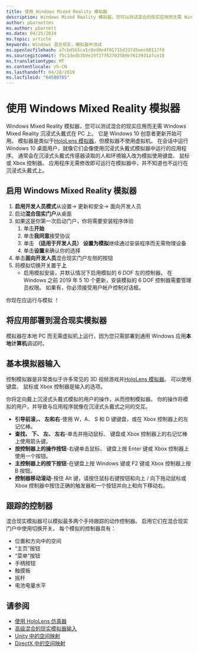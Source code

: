 ```yaml
---
title: 使用 Windows Mixed Reality 模拟器
description: Windows Mixed Reality 模拟器，您可以测试混合的现实应用而无需 Windows Mixed Reality 沉浸式头戴式在 PC 上。
author: pbarnettms
ms.author: pbarnett
ms.date: 04/25/2019
ms.topic: article
keywords: Windows 混合现实，模拟器中测试
ms.openlocfilehash: a7cbd5b5ca1c0ed0e4f81715d337d5eec68117f0
ms.sourcegitcommit: f5c1dedb3b9e29f27f627025b9e7613931a7ce18
ms.translationtype: MT
ms.contentlocale: zh-CN
ms.lasthandoff: 04/28/2019
ms.locfileid: "64580705"
---
```

# <a name="using-the-windows-mixed-reality-simulator"></a>使用 Windows Mixed Reality 模拟器

Windows Mixed Reality 模拟器，您可以测试混合的现实应用而无需 Windows Mixed Reality 沉浸式头戴式在 PC 上。 它是 Windows 10 创意者更新开始可用。 模拟器是类似于[HoloLens 模拟器](using-the-hololens-emulator.md)，但模拟器不使用虚拟机。 在会话中运行 Windows 10 桌面用户，就像它们会像使用沉浸式头戴式模拟器中运行的应用程序。 通常会在沉浸式头戴式传感器读取的人和环境输入改为模拟使用键盘、 鼠标或 Xbox 控制器。 应用程序无需修改即可运行在模拟器中，并不知道也不运行在沉浸式头戴式上。

## <a name="enabling-the-windows-mixed-reality-simulator"></a>启用 Windows Mixed Reality 模拟器

1. **启用开发人员模式**从设置-> 更新和安全-> 面向开发人员
2. 启动**混合现实门户**从桌面
3. 如果这是你第一次启动门户，你将需要安装程序体验
   1. 单击**开始**
   2. 单击**我同意**接受协议
   3. 单击 **（适用于开发人员） 设置为模拟**继续通过安装程序而无需物理设备
   4. 单击**设置**来确认你的选择
4. 单击**面向开发人员**混合现实门户左侧的按钮
5. 将模拟切换开关置于**上**
   * 启用模拟安装，并默认情况下启用模拟的 6 DOF 左的控制器。  在 Windows 之前 2019 年 5 10 个更新，安装模拟的 6 DOF 控制器需要管理员权限。  如果有，你必须接受用户帐户控制对话框。

你现在应运行与模拟 ！

## <a name="deploying-apps-to-the-mixed-reality-simulator"></a>将应用部署到混合现实模拟器

模拟器在本地 PC 而无需虚拟机上运行，因为您只需部署到通用 Windows 应用**本地计算机**调试时。

## <a name="basic-simulator-input"></a>基本模拟器输入

控制模拟器是非常类似于许多常见的 3D 视频游戏并[HoloLens 模拟器](using-the-hololens-emulator.md)。 可以使用键盘、 鼠标或 Xbox 控制器是输入的选项。

你将定向戴上沉浸式头戴式模拟的用户的操作，从而控制模拟器。 你的操作将模拟的用户，并导致与应用程序就像在沉浸式头戴式之间的交互。
* **引导前滚，、 左和右**-使用 W，A、 S 和 D 键键盘，或在 Xbox 控制器上的左记忆棒。
* **查找、 下、 左、 左右**-单击并拖动鼠标、 键盘或 Xbox 控制器上的右记忆棒上使用箭头键。
* **按控制器上的操作按钮**-右键单击鼠标、 键盘上按 Enter 键或 Xbox 控制器上使用一个按钮。
* **主控制器上的按下按钮**-在键盘上按 Windows 键或 F2 键或 Xbox 控制器上按 B 按钮。
* **控制器移动滚动**-按住 Alt 键，请按住鼠标右键按钮和向上 / 向下拖动鼠标或 Xbox 控制器中按住正确的触发器和一个按钮并向上和向下移动右。

## <a name="tracked-controllers"></a>跟踪的控制器

混合现实模拟器可以模拟最多两个手持跟踪的动作控制器。 启用它们在混合现实门户中使用切换开关。 每个模拟的控制器具有：
* 位置和方向中的空间
* “主页”按钮
* “菜单”按钮
* 手柄按钮
* 触摸板
* 摇杆
* 电池电量水平

## <a name="see-also"></a>请参阅
* [使用 HoloLens 仿真器](using-the-hololens-emulator.md)
* [高级混合的现实模拟器输入](advanced-hololens-emulator-and-mixed-reality-simulator-input.md)
* [Unity 中的空间映射](spatial-mapping-in-unity.md)
* [DirectX 中的空间映射](spatial-mapping-in-directx.md)
